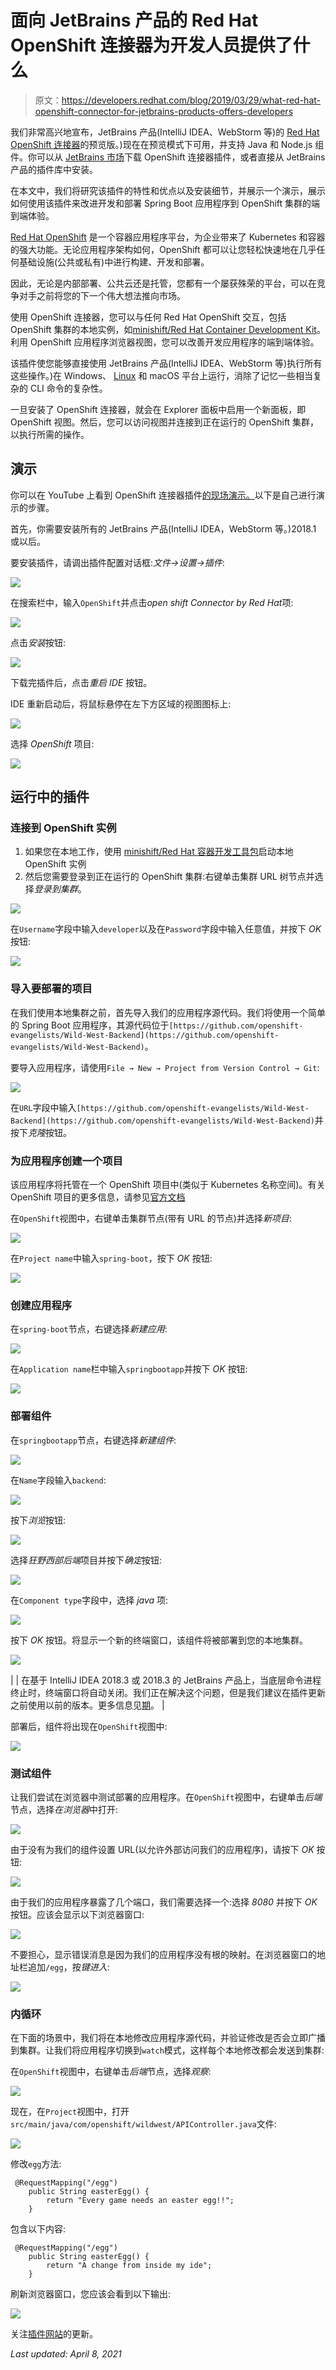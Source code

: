 # 面向 JetBrains 产品的 Red Hat OpenShift 连接器为开发人员提供了什么

> 原文：<https://developers.redhat.com/blog/2019/03/29/what-red-hat-openshift-connector-for-jetbrains-products-offers-developers>

我们非常高兴地宣布，JetBrains 产品(IntelliJ IDEA、WebStorm 等)的 [Red Hat OpenShift 连接器](https://plugins.jetbrains.com/plugin/12030-openshift-connector-by-red-hat)的预览版。)现在在预览模式下可用，并支持 Java 和 Node.js 组件。你可以从 [JetBrains 市场](https://plugins.jetbrains.com)下载 OpenShift 连接器插件，或者直接从 JetBrains 产品的插件库中安装。

在本文中，我们将研究该插件的特性和优点以及安装细节，并展示一个演示，展示如何使用该插件来改进开发和部署 Spring Boot 应用程序到 OpenShift 集群的端到端体验。

[Red Hat OpenShift](https://www.openshift.com) 是一个容器应用程序平台，为企业带来了 Kubernetes 和容器的强大功能。无论应用程序架构如何，OpenShift 都可以让您轻松快速地在几乎任何基础设施(公共或私有)中进行构建、开发和部署。

因此，无论是内部部署、公共云还是托管，您都有一个屡获殊荣的平台，可以在竞争对手之前将您的下一个伟大想法推向市场。

使用 OpenShift 连接器，您可以与任何 Red Hat OpenShift 交互，包括 OpenShift 集群的本地实例，如[minishift/Red Hat Container Development Kit](https://developers.redhat.com/products/cdk/overview/)。利用 OpenShift 应用程序浏览器视图，您可以改善开发应用程序的端到端体验。

该插件使您能够直接使用 JetBrains 产品(IntelliJ IDEA、WebStorm 等)执行所有这些操作。)在 Windows、 [Linux](https://developers.redhat.com/topics/linux/) 和 macOS 平台上运行，消除了记忆一些相当复杂的 CLI 命令的复杂性。

一旦安装了 OpenShift 连接器，就会在 Explorer 面板中启用一个新面板，即 OpenShift 视图。然后，您可以访问视图并连接到正在运行的 OpenShift 集群，以执行所需的操作。

## 演示

你可以在 YouTube 上看到 OpenShift 连接器插件[的现场演示。](https://www.youtube.com/watch?v=kCESA7a5i3M?rel=0&enablejsapi=1)以下是自己进行演示的步骤。

首先，你需要安装所有的 JetBrains 产品(IntelliJ IDEA，WebStorm 等。)2018.1 或以后。

要安装插件，请调出插件配置对话框:*文件→设置→插件*:

![](img/4af2c43da0da58645c27fe36b5961496.png)

在搜索栏中，输入`OpenShift`并点击*open shift Connector by Red Hat*项:

![](img/6d07294c48b60a562eb1340bac745c9b.png)

点击*安装*按钮:

![](img/6d07294c48b60a562eb1340bac745c9b.png)

下载完插件后，点击*重启 IDE* 按钮。

IDE 重新启动后，将鼠标悬停在左下方区域的视图图标上:

![](img/c9ded599b6e1d922de0ee415699b6bc8.png)

选择 *OpenShift* 项目:

![](img/48b37ee21e1935202b7433e9225c8ff1.png)

## 运行中的插件

### 连接到 OpenShift 实例

1.  如果您在本地工作，使用 [minishift/Red Hat 容器开发工具包](https://developers.redhat.com/products/cdk/overview/)启动本地 OpenShift 实例
2.  然后您需要登录到正在运行的 OpenShift 集群:右键单击集群 URL 树节点并选择*登录到集群*。

![](img/f171b48dd0bd821b6e7764b7d304e4a5.png)

在`Username`字段中输入`developer`以及在`Password`字段中输入任意值，并按下 *OK* 按钮:

![](img/8f3b744485aa74646b8ae4c50210c203.png)

### 导入要部署的项目

在我们使用本地集群之前，首先导入我们的应用程序源代码。我们将使用一个简单的 Spring Boot 应用程序，其源代码位于`[https://github.com/openshift-evangelists/Wild-West-Backend](https://github.com/openshift-evangelists/Wild-West-Backend)`。

要导入应用程序，请使用`File → New → Project from Version Control → Git`:

![](img/211fbeab801ed5d31a6a1fc55295b346.png)

在`URL`字段中输入`[https://github.com/openshift-evangelists/Wild-West-Backend](https://github.com/openshift-evangelists/Wild-West-Backend)`并按下*克隆*按钮。

### 为应用程序创建一个项目

该应用程序将托管在一个 OpenShift 项目中(类似于 Kubernetes 名称空间)。有关 OpenShift 项目的更多信息，请参见[官方文档](https://docs.openshift.com/container-platform/3.11/admin_guide/managing_projects.html)

在`OpenShift`视图中，右键单击集群节点(带有 URL 的节点)并选择*新项目*:

![](img/658ede6aba97a81040abd09db3322d1f.png)

在`Project name`中输入`spring-boot`，按下 *OK* 按钮:

![](img/2a8b4372c8a06ac32c5108fef234a277.png)

### 创建应用程序

在`spring-boot`节点，右键选择*新建应用*:

![](img/67ad5a2d35a48c3d6b0cdcaee533c744.png)

在`Application name`栏中输入`springbootapp`并按下 *OK* 按钮:

![](img/7d60053e17029310e14ebebaba16054f.png)

### 部署组件

在`springbootapp`节点，右键选择*新建组件*:

![](img/fb99123b32a425456f78615cb01c95cc.png)

在`Name`字段输入`backend`:

![](img/a2119f18e24fa14bb5d5ed86a8cb642b.png)

按下*浏览*按钮:

![](img/760658a39df7ae78296d9e3f850bf16d.png)

选择*狂野西部后端*项目并按下*确定*按钮:

![](img/1f16ed05b6982faf3a8fedffb36d50af.png)

在`Component type`字段中，选择 *java* 项:

![](img/dc55ce003dab3ccdbf9d647f0290ca36.png)

按下 *OK* 按钮。将显示一个新的终端窗口，该组件将被部署到您的本地集群。

![](img/d617ea19eef9241013fdefd33de4adf0.png)

|  | 在基于 IntelliJ IDEA 2018.3 或 2018.3 的 JetBrains 产品上，当底层命令进程终止时，终端窗口将自动关闭。我们正在解决这个问题，但是我们建议在插件更新之前使用以前的版本。更多信息见[期](https://github.com/redhat-developer/intellij-openshift-connector/issues/33)。 |

部署后，组件将出现在`OpenShift`视图中:

![](img/54c506bc3a15890871e2fa0fe0d4ef42.png)

### 测试组件

让我们尝试在浏览器中测试部署的应用程序。在`OpenShift`视图中，右键单击*后端*节点，选择*在浏览器*中打开:

![](img/f7efd665cb3c42473bafa7cb8a7f532f.png)

由于没有为我们的组件设置 URL(以允许外部访问我们的应用程序)，请按下 *OK* 按钮:

![](img/9623a47da28719396fe3fea00d3f77e5.png)

由于我们的应用程序暴露了几个端口，我们需要选择一个:选择 *8080* 并按下 *OK* 按钮。应该会显示以下浏览器窗口:

![](img/5095318f86fa96ec205a83cea2c5dcca.png)

不要担心，显示错误消息是因为我们的应用程序没有根的映射。在浏览器窗口的地址栏追加`/egg`，按*键进入*:

![](img/cd17c5be7a267e612cb3e04e0582d91e.png)

### 内循环

在下面的场景中，我们将在本地修改应用程序源代码，并验证修改是否会立即广播到集群。让我们将应用程序切换到`watch`模式，这样每个本地修改都会发送到集群:

在`OpenShift`视图中，右键单击*后端*节点，选择*观察*:

![](img/47d64f4a397602cf34c3603a77fd32fc.png)

现在，在`Project`视图中，打开`src/main/java/com/openshift/wildwest/APIController.java`文件:

![](img/d707f06db715634c4b697756d8bbaade.png)

修改`egg`方法:

```
 @RequestMapping("/egg")
	public String easterEgg() {
		return "Every game needs an easter egg!!";
	}
```

包含以下内容:

```
 @RequestMapping("/egg")
	public String easterEgg() {
		return "A change from inside my ide";
	}
```

刷新浏览器窗口，您应该会看到以下输出:

![](img/037027ff0cbe502097c8ba9bebee78f6.png)

关注[插件网站](https://plugins.jetbrains.com/plugin/12030-openshift-connector-by-red-hat)的更新。

*Last updated: April 8, 2021*